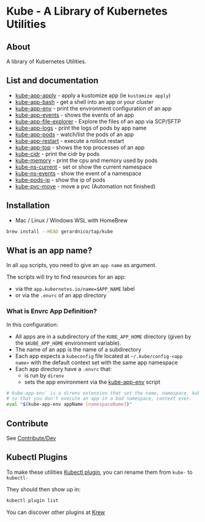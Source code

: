 # Kube - A Library of Kubernetes Utilities


## About

A library of Kubernetes Utilities.


## List and documentation


* [kube-app-apply](docs/kube-app-apply.md) - apply a kustomize app (ie `kustomize apply`)
* [kube-app-bash](docs/kube-app-bash.md) - get a shell into an app or your cluster
* [kube-app-env](docs/kube-app-env.md) - print the environment configuration of an app 
* [kube-app-events](docs/kube-app-events.md) - shows the events of an app
* [kube-app-file-explorer](docs/kube-app-file-explorer.md) - Explore the files of an app via SCP/SFTP
* [kube-app-logs](docs/kube-app-logs.md) - print the logs of pods by app name
* [kube-app-pods](docs/kube-app-pods.md) - watch/list the pods of an app
* [kube-app-restart](docs/kube-app-restart.md) - execute a rollout restart
* [kube-app-top](docs/kube-app-top.md) - shows the top processes of an app
* [kube-cidr](docs/kube-cidr.md) - print the cidr by pods
* [kube-memory](docs/kube-memory.md) - print the cpu and memory used by pods
* [kube-ns-current](docs/kube-ns-current.md) - set or show the current namespace
* [kube-ns-events](docs/kube-ns-events.md) - show the event of a namespace
* [kube-pods-ip](docs/kube-pods-ip.md) - show the ip of pods
* [kube-pvc-move](docs/kube-pvc-move.md) - move a pvc (Automation not finished)



## Installation

* Mac / Linux / Windows WSL with HomeBrew
```bash
brew install --HEAD gerardnico/tap/kube
```

## What is an app name?

In all `app` scripts, you need to give an `app name` as argument.

The scripts will try to find resources for an app:
* via the `app.kubernetes.io/name=$APP_NAME` label
* or via the `.envrc` of an app directory


### What is Envrc App Definition?

In this configuration:
* All apps are in a subdirectory of the `KUBE_APP_HOME` directory (given by the `$KUBE_APP_HOME` environment variable).
* The name of an app is the name of a subdirectory
* Each app expects a `kubeconfig` file located at `~/.kube/config-<app name>` with the default context set with the same app namespace
* Each app directory have a `.envrc` that:
  * is run by `direnv` 
  * sets the app environment via the [kube-app-env](docs/kube-app-env.md) script
```bash
# kube-app-env` is a direnv extension that set the name, namespace, kubeconfig and directory of an app as environment
# so that you don't execute an app in a bad namespace, context ever. 
eval "$(kube-app-env appName [namespaceName])"
```


## Contribute 

See [Contribute/Dev](contribute.md)

## Kubectl Plugins

To make these utilities [Kubectl plugin](https://kubernetes.io/docs/tasks/extend-kubectl/kubectl-plugins/), 
you can rename them from `kube-` to `kubectl-`

They should then show up in:
```bash
kubectl plugin list
```


You can discover other plugins at [Krew](https://krew.sigs.k8s.io/plugins/)
